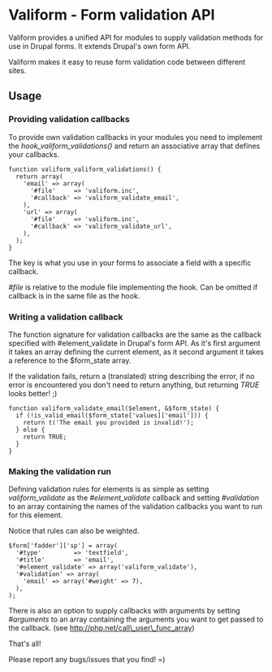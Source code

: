 Valiform - Form validation API
==============================
Valiform provides a unified API for modules to supply validation methods for use in Drupal forms. It extends Drupal's own form API.

Valiform makes it easy to reuse form validation code between different sites.

Usage
------------------------------
### Providing validation callbacks
To provide own validation callbacks in your modules you need to implement the *hook\_valiform\_validations()* and return an associative array that defines your callbacks.

    function valiform_valiform_validations() {
      return array(
        'email' => array(
          '#file'     => 'valiform.inc',
          '#callback' => 'valiform_validate_email',
        ),
        'url' => array(
          '#file'     => 'valiform.inc',
          '#callback' => 'valiform_validate_url',
        ),
      );
    }

The key is what you use in your forms to associate a field with a specific callback.

*#file* is relative to the module file implementing the hook. Can be omitted if callback is in the same file as the hook.

### Writing a validation callback
The function signature for validation callbacks are the same as the callback specified with #element\_validate in Drupal's form API. As it's first argument it takes an array defining the current element, as it second argument it takes a reference to the $form\_state array.

If the validation fails, return a (translated) string describing the error, if no error is encountered you don't need to return anything, but returning *TRUE* looks better! ;)

    function valiform_validate_email($element, &$form_state) {
      if (!is_valid_email($form_state['values]['email'])) {
        return t('The email you provided is invalid!');
      } else {
        return TRUE;
      }
    }

### Making the validation run
Defining validation rules for elements is as simple as setting *valiform_validate* as the *#element_validate* callback and setting *#validation* to an array containing the names of the validation callbacks you want to run for this element.

Notice that rules can also be weighted.

    $form['fadder']['sp'] = array(
      '#type'         => 'textfield',
      '#title'        => 'email',
      '#element_validate' => array('valiform_validate'),
      '#validation' => array(
        'email' => array('#weight' => 7),
      ),
    );

There is also an option to supply callbacks with arguments by setting *#arguments* to an array containing the arguments you want to get passed to the callback. (see http://php.net/call\_user\_func_array)

That's all!

Please report any bugs/issues that you find! =)